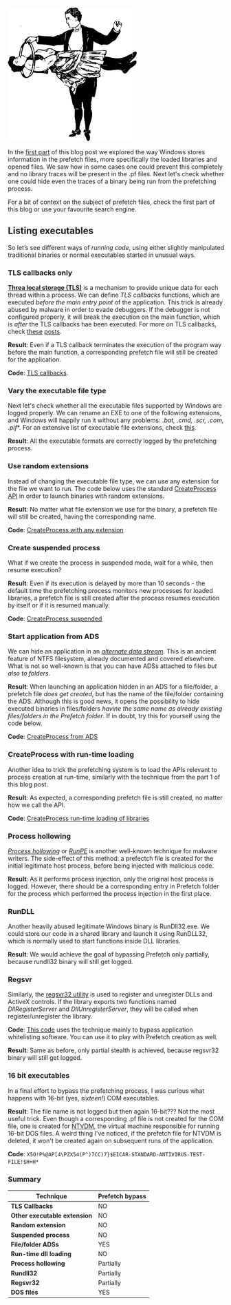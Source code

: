 ![Logo](/assets/images/tricks2.png)

In the [first part](https://livz.github.io/2017/06/29/exploring-prefetch-part-1.html) of this blog post we explored 
the way Windows stores information in the prefetch files, more specifically the loaded libraries and opened files.
We saw how in some cases one could prevent this completely and no library traces will be present in the .pf files. 
Next let's check whether one could hide even the traces of a binary being run from the prefetching process. 

For a bit of context on the subject of prefetch files, check the first part of this blog or use your favourite search engine.  

## Listing executables
So let’s see different ways of *running code*, using either slightly manipulated traditional binaries
or normal executables started in unusual ways.

### __TLS callbacks only__

[**Threa local storage (TLS)**](https://msdn.microsoft.com/en-us/library/windows/desktop/ms686749(v=vs.85).aspx) is a mechanism 
to provide unique data for each thread within a process. We can define *TLS callbacks* functions, which are executed 
*before the main entry point* of the application. This trick is already abused by malware in order to evade debuggers. 
If the debugger is not configured properly, it will break the execution on the main function, which is *after* the TLS callbacks hae been executed. For more on TLS callbacks, check [these](http://waleedassar.blogspot.co.uk/2010/10/quick-look-at-tls-callbacks.html) [posts](http://www.hexblog.com/?p=9).

**Result**: Even if a TLS callback terminates the execution of the program way before the main function, a corresponding 
prefetch file will still be created for the application.

**Code**: [TLS callbacks](https://gist.github.com/livz/47d128220af3357a0616fb2f762ddcfd).

###  __Vary the executable file type__

Next let's check whether all the executable files supported by Windows are logged properly. We can rename an EXE to one of the following extensions, and Windows will happily run it without any problems: *.bat, .cmd, .scr, .com, .pif**. For an extensive list of 
executable file extensions, check [this](https://www.lifewire.com/list-of-executable-file-extensions-2626061).

**Result**: All the executable formats are correctly logged by the prefetching process. 

### __Use random extensions__

Instead of changing the executable file type, we can use any extension for the file we want to run. The code below uses
the standard [CreateProcess API](https://msdn.microsoft.com/en-us/library/windows/desktop/ms682425(v=vs.85).aspx) in order to launch binaries with random extensions.

**Result**: No matter what file extension we use for the binary, a prefetch file will still be created, having the corresponding name.

**Code**: [CreateProcess with any extension](https://gist.github.com/livz/1c541884f88aac382392344137be9620)

### __Create suspended process__

What if we create the process in suspended mode, wait for a while, then resume execution?

**Result**: Even if its execution is delayed by more than 10 seconds - the default time the prefetching process 
monitors new processes for loaded libraries, a prefetch file is still created after the process resumes execution by itself or if it is resumed manually.

**Code**: [CreateProcess suspended](https://gist.github.com/livz/cea4225c96036c4cbdc567d059c07487)

### Start application from ADS

We can hide an application in an [*alternate data stream*](https://blogs.technet.microsoft.com/askcore/2013/03/24/alternate-data-streams-in-ntfs/). This is an ancient feature of NTFS filesystem, already documented and covered elsewhere. What is not so well-known is that you can have ADSs attached to files *but also to folders*. 

**Result**: When launching an application hidden in an ADS for a file/folder, a prefetch file *does get created*,  but has the name of the file/folder containing the ADS. Although this is good news, it opens the possibility to hide executed binaries in files/folders *havine the same name as already existing files/folders in the Prefetch folder*. If in doubt, try this for yourself using the code below.

**Code**: [CreateProcess from ADS](https://gist.github.com/livz/bfcdef45aae1e4a3e789097333e442d3)

### CreateProcess with run-time loading

Another idea to trick the prefetching system is to load the APIs relevant to process creation at run-time, similarly with the technique from the part 1 of this blog post.

**Result**: As expected, a corresponding prefetch file is still created, no matter how we call the API.

**Code**: [CreateProcess run-time loading of libraries](https://gist.github.com/livz/7be971ca570434ed9e0700fa0bd18a21)

### Process hollowing

[*Process hollowing*](http://resources.infosecinstitute.com/process-hallowing) or [*RunPE*](https://www.adlice.com/runpe-hide-code-behind-legit-process/) is another well-known technique for malware writers. The side-effect of this method: a prefectch file is created for the initial legitimate host process, before being injected with malicious code.

**Result**: As it performs process injection, only the original host process is logged. However, there should be a corresponding entry in Prefetch folder for the process which performed the process injection in the first place.

### RunDLL

Another heavily abused legitimate Windows binary is RunDll32.exe. We could store our code in a shared library and launch it using RunDLL32, which is normally used to start functions inside DLL libraries.

**Result**: We would achieve the goal of bypassing Prefetch only partially, because rundll32 binary will still get logged.

### Regsvr

Similarly, the [regsvr32 utility](https://en.wikipedia.org/wiki/Regsvr32) is used to register and unregister DLLs and ActiveX controls. If the library exports two functions named *DllRegisterServer* and *DllUnregisterServer*, they will be called when register/unregister the library. 

**Code**: [This code](https://gist.github.com/subTee/f6123584a3258783e497481690ccc38d) uses the technique mainly to bypass application whitelisting software. You can use it to play with Prefetch creation as well.

**Result**: Same as before, only partial stealth is achieved, because regsvr32 binary will still get logged.

### 16 bit executables

In a final effort to bypass the prefetching process, I was curious what happens with 16-bit (yes, *sixteen!*) COM executables. 

**Result**: The file name is not logged but then again 16-bit??? Not the most useful trick. Even though a corresponding .pf file is not created for the COM file, one is created for [NTVDM](https://en.wikipedia.org/wiki/Virtual_DOS_machine), the virtual machine responsible for running 16-bit DOS files. A weird thing I've noticed, if the prefetch file for NTVDM is deleted, it won't be created again on subsequent runs of the application.

**Code**: ```X5O!P%@AP[4\PZX54(P^)7CC)7}$EICAR-STANDARD-ANTIVIRUS-TEST-FILE!$H+H*```


### Summary

Technique | Prefetch bypass
--- | --- 
**TLS Callbacks** | NO
**Other executable extension** | NO
**Random extension** | NO
**Suspended process** | NO
**File/folder ADSs** | YES
**Run-time dll loading** | NO
**Process hollowing** | Partially
**Rundll32** | Partially
**Regsvr32** | Partially
**DOS files** | YES
